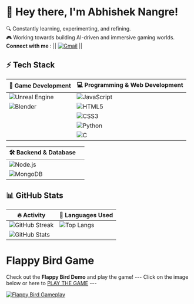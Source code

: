 # 👋 Hey there, I'm Abhishek Nangre!  

🔍 Constantly learning, experimenting, and refining.  
🎮 Working towards building AI-driven and immersive gaming worlds.  
  **Connect with me** :
|| [![Gmail](https://img.shields.io/badge/Gmail-D14836?style=for-the-badge&logo=gmail&logoColor=white)](mailto:tunqwb@gmail.com)  ||

## ⚡ Tech Stack  

| 🚀 **Game Development** | 💻 **Programming & Web Development** |
|---|---|
| ![Unreal Engine](https://img.shields.io/badge/Unreal%20Engine-000?style=flat&logo=unreal-engine&logoColor=white) | ![JavaScript](https://img.shields.io/badge/JavaScript-F7DF1E?style=flat&logo=javascript&logoColor=black) |
| ![Blender](https://img.shields.io/badge/Blender-F5792A?style=flat&logo=blender&logoColor=white) | ![HTML5](https://img.shields.io/badge/HTML5-E34F26?style=flat&logo=html5&logoColor=white) |
|  | ![CSS3](https://img.shields.io/badge/CSS3-1572B6?style=flat&logo=css3&logoColor=white) |
|  | ![Python](https://img.shields.io/badge/Python-3776AB?style=flat&logo=python&logoColor=white) |
|  | ![C](https://img.shields.io/badge/C-A8B9CC?style=flat&logo=c&logoColor=black) |

| 🛠 **Backend & Database** |  |
|---|---|
| ![Node.js](https://img.shields.io/badge/Node.js-339933?style=flat&logo=node.js&logoColor=white) |  |
| ![MongoDB](https://img.shields.io/badge/MongoDB-47A248?style=flat&logo=mongodb&logoColor=white) |  |

## 📊 GitHub Stats  
| 🔥 **Activity** | 📌 **Languages Used** |
|---|---|
| ![GitHub Streak](https://github-readme-streak-stats.herokuapp.com/?user=karmaren&theme=dark&hide_border=true) | ![Top Langs](https://github-readme-stats.vercel.app/api/top-langs/?username=karmaren&layout=compact&theme=dark&hide_border=true) |
| ![GitHub Stats](https://github-readme-stats.vercel.app/api?username=karmaren&show_icons=true&theme=dark&hide_border=true) | |

# Flappy Bird Game
Check out the **Flappy Bird Demo** and play the game!
 --- Click on the image below or here to [PLAY THE GAME](https://karmaren.github.io/flappy-birdy/) ---
 
[![Flappy Bird Gameplay](https://i.imgur.com/HzEITqk.gif)](https://karmaren.github.io/flappy-birdy/)  
